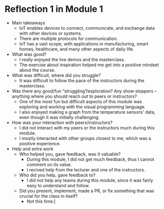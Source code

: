 # Reflection 1 in Module 1

- Main takeaways
  - IoT enables devices to connect, communicate, and exchange data with other devices or systems.
  - There are multiple protocols for communication.
  - IoT has a vast scope, with applications in manufacturing, smart homes, healthcare, and many other aspects of daily life.
- What was good?
  - I really enjoyed the live demos and the masterclass.
  - The exercise about inspiration helped me get into a positive mindset about the course. 
- What was difficult, where did you struggle?
  - It was difficult to follow the pace of the instructors during the masterclass.
- Was there any good/fun “struggling”/exploration?
  Any show stoppers – anything where you should reach out to peers or instructors?
  - One of the most fun but difficult aspects of this module was exploring and working with the visual programming language.
  - I also enjoyed making a graph from the temperature sensors' data, even though it was initially challenging.
- How was your interaction with peers/instructors?
  - I did not interact with my peers or the instructors much during this module.
  - I mostly interacted with other groups closest to me, which was a positive experience.
- Help and extra work
  - Who helped you, gave feedback, was it valuable?
    - During this module, I did not get much feedback, thus I cannot comment on its value.
    - I recived help from the lecturer and one of the instructors.
  - Who did you help, gave feedback to?
    - I did not help any teams during this module, since it was fairly easy to understand and follow.
  - Did you present, implement, made a PR, or fix something that was crucial for the class in itself?
    - Not this time:]
